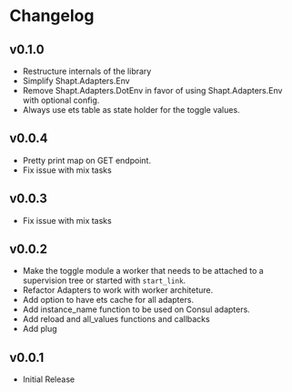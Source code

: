 # Changelog

## v0.1.0

- Restructure internals of the library
- Simplify Shapt.Adapters.Env
- Remove Shapt.Adapters.DotEnv in favor of using Shapt.Adapters.Env with optional config.
- Always use ets table as state holder for the toggle values.

## v0.0.4

- Pretty print map on GET endpoint.
- Fix issue with mix tasks

## v0.0.3

- Fix issue with mix tasks

## v0.0.2

- Make the toggle module a worker that needs to be attached to a supervision
  tree or started with `start_link`.
- Refactor Adapters to work with worker architeture.
- Add option to have ets cache for all adapters.
- Add instance_name function to be used on Consul adapters.
- Add reload and all_values functions and callbacks
- Add plug

## v0.0.1

- Initial Release
